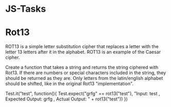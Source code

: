 # JS-Tasks

# Rot13
ROT13 is a simple letter substitution cipher that replaces a letter with the letter 13 letters after it in the alphabet. ROT13 is an example of the Caesar cipher.

Create a function that takes a string and returns the string ciphered with Rot13. If there are numbers or special characters included in the string, they should be returned as they are. Only letters from the latin/english alphabet should be shifted, like in the original Rot13 "implementation".

Test.it("test", function(){
    Test.expect("grfg" == rot13("test"), "Input: test , Expected Output: grfg , Actual Output: " + rot13("test"))
  })  
